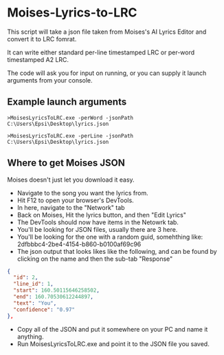 # Moises-Lyrics-to-LRC

This script will take a json file taken from Moises's AI Lyrics Editor and convert it to LRC fomrat.

It can write either standard per-line timestamped LRC or per-word timestamped A2 LRC.

The code will ask you for input on running, or you can supply it launch arguments from your console.

## Example launch arguments

`>MoisesLyricsToLRC.exe -perWord -jsonPath C:\Users\Epsi\Desktop\lyrics.json`

`>MoisesLyricsToLRC.exe -perLine -jsonPath C:\Users\Epsi\Desktop\lyrics.json`

## Where to get Moises JSON

Moises doesn't just let you download it easy. 
- Navigate to the song you want the lyrics from.
- Hit F12 to open your browser's DevTools.
- In here, navigate to the "Network" tab
- Back on Moises, Hit the lyrics button, and then "Edit Lyrics"
- The DevTools should now have items in the Netowrk tab.
- You'll be looking for JSON files, usually there are 3 here.
- You'll be looking for the one with a random guid, somehthing like: 2dfbbbc4-2be4-4154-b860-b0100af69c96
- The json output that looks likes like the following, and can be found by clicking on the name and then the sub-tab "Response"
``` JSON
{
  "id": 2,
  "line_id": 1,
  "start": 160.50115646258502,
  "end": 160.70530612244897,
  "text": "You",
  "confidence": "0.97"
},
```
- Copy all of the JSON and put it somewhere on your PC and name it anything.
- Run MoisesLyricsToLRC.exe and point it to the JSON file you saved.
